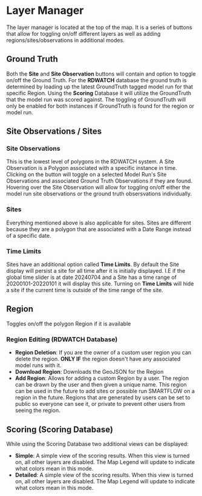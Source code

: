 # Layer Manager

The layer manager is located at the top of the map.  It is a series of buttons that allow for toggling on/off different layers as well as adding regions/sites/observations in additional modes.

## Ground Truth

Both the **Site** and **Site Observation** buttons will contain and option to toggle on/off the Ground Truth.  For the **RDWATCH** database the ground truth is determined by loading up the latest GroundTruth tagged model run for that specific Region.  Using the **Scoring** Database it will utilize the GroundTruth that the model run was scored against.  The toggling of GroundTruth will only be enabled for both instances if GroundTruth is found for the region or model run.

## Site Observations / Sites

### Site Observations 
This is the lowest level of polygons in the RDWATCH system.  A Site Observation is a Polygon associated with a specific instance in time.  Clicking on the button will toggle on a selected Model Run's Site Observations and associated Ground Truth Observations if they are found.  Hovering over the Site Observation will allow for toggling on/off either the model run site observations or the ground truth obsersvations individually.

### Sites
Everything mentioned above is also applicable for sites.  Sites are different because they are a polygon that are associated with a Date Range instead of a specific date.

### Time Limits

Sites have an additional option called **Time Limits**.  By default the Site display will persist a site for all time after it is initially displayed.  I.E if the global time slider is at date 20240704 and a Site has a time range of 20200101-20220101 it will display this site.  Turning on **Time Limits** will hide a site if the current time is outside of the time range of the site.

## Region

Toggles on/off the polygon Region if it is available

### Region Editing (RDWATCH Database)

- **Region Deletion**: If you are the owner of a custom user region you can delete the region.  **ONLY IF** the region doesn't have any associated model runs with it.
- **Download Region**: Downloads the GeoJSON for the Region
- **Add Region**:  Allows for adding a custom Region by a user.  The region can be drawn by the user and then given a unique name.  This region can be used in the future to add sites or possible run SMARTFLOW on a region in the future.  Regions that are generated by users can be set to public so everyone can see it, or private to prevent other users from seeing the region.

## Scoring (Scoring Database)

While using the Scoring Database two additional views can be displayed:

- **Simple**: A simple view of the scoring results. When this view is turned on, all other layers are disabled.  The Map Legend will update to indicate what colors mean in this mode.
- **Detailed**: A simple view of the scoring results. When this view is turned on, all other layers are disabled.  The Map Legend will update to indicate what colors mean in this mode.
